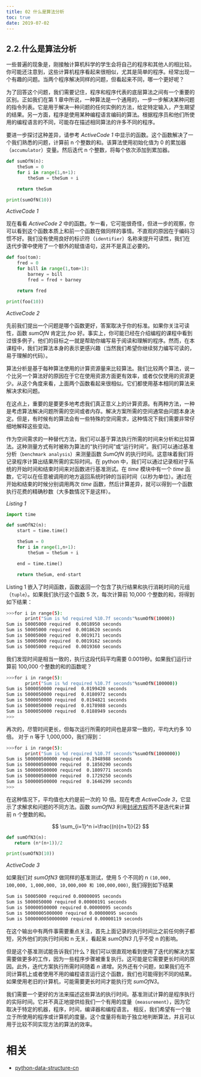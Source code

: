```yaml
---
title: 02 什么是算法分析
toc: true
date: 2019-07-02
---
```

## 2.2.什么是算法分析

一些普遍的现象是，刚接触计算机科学的学生会将自己的程序和其他人的相比较。你可能还注意到，这些计算机程序看起来很相似，尤其是简单的程序。经常出现一个有趣的问题。当两个程序解决同样的问题，但看起来不同，哪一个更好呢？

为了回答这个问题，我们需要记住，程序和程序代表的底层算法之间有一个重要的区别。正如我们在第 1 章中所说，一种算法是一个通用的，一步一步解决某种问题的指令列表。它是用于解决一种问题的任何实例的方法，给定特定输入，产生期望的结果。另一方面，程序是使用某种编程语言编码的算法。根据程序员和他们所使用的编程语言的不同，可能存在描述相同算法的许多不同的程序。

要进一步探讨这种差异，请参考 _ActiveCode 1_ 中显示的函数。这个函数解决了一个我们熟悉的问题，计算前 n 个整数的和。该算法使用初始化值为 0 的累加器（`accumulator`）变量。然后迭代 n 个整数，将每个依次添加到累加器。

```python
def sumOfN(n):
    theSum = 0
    for i in range(1,n+1):
        theSum = theSum + i

    return theSum

print(sumOfN(10))
```

*ActiveCode 1*

现在看看 _ActiveCode 2_ 中的函数。乍一看，它可能很奇怪，但进一步的观察，你可以看到这个函数本质上和前一个函数在做同样的事情。不直观的原因在于编码习惯不好。我们没有使用良好的标识符（`identifier`）名称来提升可读性，我们在迭代步骤中使用了一个额外的赋值语句，这并不是真正必要的。

```python
def foo(tom):
    fred = 0
    for bill in range(1,tom+1):
        barney = bill
        fred = fred + barney

    return fred

print(foo(10))
```

*ActiveCode 2*

先前我们提出一个问题是哪个函数更好，答案取决于你的标准。如果你关注可读性，函数 *sumOfN* 肯定比 *foo* 好。事实上，你可能已经在介绍编程的课程中看到过很多例子，他们的目标之一就是帮助你编写易于阅读和理解的程序。然而，在本课程中，我们对算法本身的表示更感兴趣（当然我们希望你继续努力编写可读的，易于理解的代码）。

算法分析是基于每种算法使用的计算资源量来比较算法。我们比较两个算法，说一个比另一个算法好的原因在于它在使用资源方面更有效率，或者仅仅使用的资源更少。从这个角度来看，上面两个函数看起来很相似。它们都使用基本相同的算法来解决求和问题。

在这点上，重要的是要更多地考虑我们真正意义上的计算资源。有两种方法，一种是考虑算法解决问题所需的空间或者内存。解决方案所需的空间通常由问题本身决定。但是，有时候有的算法会有一些特殊的空间需求，这种情况下我们需要非常仔细地解释这些变动。

作为空间需求的一种替代方法，我们可以基于算法执行所需的时间来分析和比较算法。这种测量方式有时被称为算法的“执行时间”或“运行时间”。我们可以通过基准分析（`benchmark analysis`）来测量函数 *SumOfN* 的执行时间。这意味着我们将记录程序计算出结果所需的实际时间。在 python 中，我们可以通过记录相对于系统的开始时间和结束时间来对函数进行基准测试。在 *time* 模块中有一个 *time* 函数，它可以在任意被调用的地方返回系统时钟的当前时间（以秒为单位）。通过在开始和结束的时候分别调用两次 *time* 函数，然后计算差异，就可以得到一个函数执行花费的精确秒数（大多数情况下是这样）。

*Listing 1*

```python
import time

def sumOfN2(n):
    start = time.time()

    theSum = 0
    for i in range(1,n+1):
        theSum = theSum + i

    end = time.time()

    return theSum, end-start
```

Listing 1 嵌入了时间函数，函数返回一个包含了执行结果和执行消耗时间的元组（`tuple`）。如果我们执行这个函数 5 次，每次计算前 10,000 个整数的和，将得到如下结果：

```bash
>>>for i in range(5):
       print("Sum is %d required %10.7f seconds"%sumOfN(10000))
Sum is 50005000 required  0.0018950 seconds
Sum is 50005000 required  0.0018620 seconds
Sum is 50005000 required  0.0019171 seconds
Sum is 50005000 required  0.0019162 seconds
Sum is 50005000 required  0.0019360 seconds
```

我们发现时间是相当一致的，执行这段代码平均需要 0.0019秒。如果我们运行计算前 100,000 个整数的和的函数呢？

```bash
>>>for i in range(5):
       print("Sum is %d required %10.7f seconds"%sumOfN(100000))
Sum is 5000050000 required  0.0199420 seconds
Sum is 5000050000 required  0.0180972 seconds
Sum is 5000050000 required  0.0194821 seconds
Sum is 5000050000 required  0.0178988 seconds
Sum is 5000050000 required  0.0188949 seconds
>>>
```

再次的，尽管时间更长，但每次运行所需的时间也是非常一致的，平均大约多 10 倍。 对于 n 等于 1,000,000，我们得到：

```bash
>>>for i in range(5):
       print("Sum is %d required %10.7f seconds"%sumOfN(1000000))
Sum is 500000500000 required  0.1948988 seconds
Sum is 500000500000 required  0.1850290 seconds
Sum is 500000500000 required  0.1809771 seconds
Sum is 500000500000 required  0.1729250 seconds
Sum is 500000500000 required  0.1646299 seconds
>>>
```

在这种情况下，平均值也大约是前一次的 10 倍。现在考虑 *ActiveCode 3*，它显示了求解求和问题的不同方法。函数 *sumOfN3* 利用[封闭方程](https://en.wikipedia.org/wiki/1_%2B_2_%2B_3_%2B_4_%2B_%E2%8B%AF)而不是迭代来计算前 n 个整数的和。

$$
\sum_{i=1}^n i=\frac{(n)(n+1)}{2}
$$

``` python
def sumOfN3(n):
   return (n*(n+1))/2

print(sumOfN3(10))
```

*ActiveCode 3*

如果我们对 *sumOfN3* 做同样的基准测试，使用 5 个不同的 n `(10,000, 100,000, 1,000,000, 10,000,000 和 100,000,000)`, 我们得到如下结果

```bash
Sum is 50005000 required 0.00000095 seconds
Sum is 5000050000 required 0.00000191 seconds
Sum is 500000500000 required 0.00000095 seconds
Sum is 50000005000000 required 0.00000095 seconds
Sum is 5000000050000000 required 0.00000119 seconds
```

在这个输出中有两件事需要重点关注，首先上面记录的执行时间比之前任何例子都短，另外他们的执行时间和 n 无关，看起来 *sumOfN3* 几乎不受 n 的影响。

但是这个基准测试能告诉我们什么？我们可以很直观地看到使用了迭代的解决方案需要做更多的工作，因为一些程序步骤被重复执行。这可能是它需要更长时间的原因。此外，迭代方案执行所需时间随着 *n* 递增。另外还有个问题，如果我们在不同计算机上或者使用不用的编程语言运行这个函数，我们也可能得到不同的结果。如果使用老旧的计算机，可能需要更长时间才能执行完 *sumOfN3*。

我们需要一个更好的方法来描述这些算法的执行时间。基准测试计算的是程序执行的实际时间。它并不真正地提供给我们一个有用的度量（`measurement`），因为它取决于特定的机器，程序，时间，编译器和编程语言。 相反，我们希望有一个独立于所使用的程序或计算机的度量。这个度量将有助于独立地判断算法，并且可以用于比较不同实现方法的算法的效率。




# 相关

- [python-data-structure-cn](https://github.com/facert/python-data-structure-cn)
